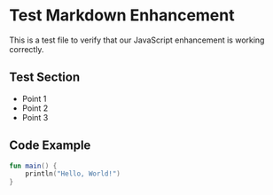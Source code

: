 <script src="./assets/js/md-enhancer.js"></script>

# Test Markdown Enhancement

This is a test file to verify that our JavaScript enhancement is working correctly.

## Test Section

- Point 1
- Point 2
- Point 3

## Code Example

```kotlin
fun main() {
    println("Hello, World!")
}
```
